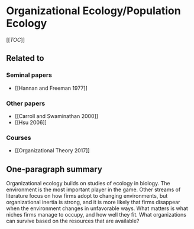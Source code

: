 # Organizational Ecology/Population Ecology

[[_TOC_]]

## Related to

### Seminal papers
* [[Hannan and Freeman 1977]]

### Other papers
* [[Carroll and Swaminathan 2000]]
* [[Hsu 2006]]

### Courses
* [[Organizational Theory 2017]]

## One-paragraph summary
Organizational ecology builds on studies of ecology in biology. The environment is the most important player in the game. Other streams of literature focus on how firms adopt to changing environments, but organizational inertia is strong, and it is more likely that firms disappear when the environment changes in unfavorable ways. What matters is what niches firms manage to occupy, and how well they fit. What organizations can survive based on the resources that are available?